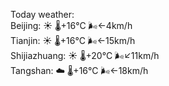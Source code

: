 Today weather:  
Beijing: ☀️   🌡️+16°C 🌬️←4km/h  
Tianjin: ☀️   🌡️+16°C 🌬️←15km/h  
Shijiazhuang: ☀️   🌡️+20°C 🌬️↙11km/h  
Tangshan: ☁️   🌡️+16°C 🌬️←18km/h  
